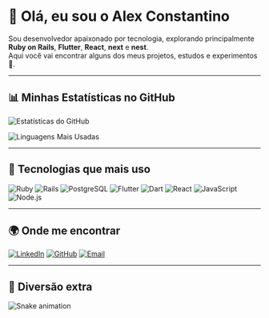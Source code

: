 # 👋 Olá, eu sou o Alex Constantino

Sou desenvolvedor apaixonado por tecnologia, explorando principalmente **Ruby on Rails**, **Flutter**, **React**, **next** e **nest**.  
Aqui você vai encontrar alguns dos meus projetos, estudos e experimentos 🚀.

---

## 📊 Minhas Estatísticas no GitHub
![Estatísticas do GitHub](https://github-readme-stats.vercel.app/api?username=itsuki-ALMA&show_icons=true&theme=radical)

![Linguagens Mais Usadas](https://github-readme-stats.vercel.app/api/top-langs/?username=itsuki-ALMA&layout=compact&theme=radical)

---

## 🚀 Tecnologias que mais uso
![Ruby](https://img.shields.io/badge/Ruby-red?logo=ruby&logoColor=white)
![Rails](https://img.shields.io/badge/Rails-CC0000?logo=ruby-on-rails&logoColor=white)
![PostgreSQL](https://img.shields.io/badge/PostgreSQL-336791?logo=postgresql&logoColor=white)
![Flutter](https://img.shields.io/badge/Flutter-02569B?logo=flutter&logoColor=white)
![Dart](https://img.shields.io/badge/Dart-0175C2?logo=dart&logoColor=white)
![React](https://img.shields.io/badge/React-20232a?logo=react&logoColor=61DAFB)
![JavaScript](https://img.shields.io/badge/JavaScript-F7DF1E?logo=javascript&logoColor=black)
![Node.js](https://img.shields.io/badge/Node.js-43853D?logo=node.js&logoColor=white)

---

## 🌍 Onde me encontrar
[![LinkedIn](https://img.shields.io/badge/LinkedIn-0A66C2?logo=linkedin&logoColor=white)](https://www.linkedin.com/in/alex-constantino-91106926b)
[![GitHub](https://img.shields.io/badge/GitHub-100000?logo=github&logoColor=white)](https://github.com/itsuki-ALMA)
[![Email](https://img.shields.io/badge/Email-D14836?logo=gmail&logoColor=white)](mailto:alexconstantino2909@gmail.com)

---

## 🐍 Diversão extra
![Snake animation](https://github.com/itsuki-ALMA/itsuki-ALMA/blob/output/github-contribution-grid-snake.svg)
